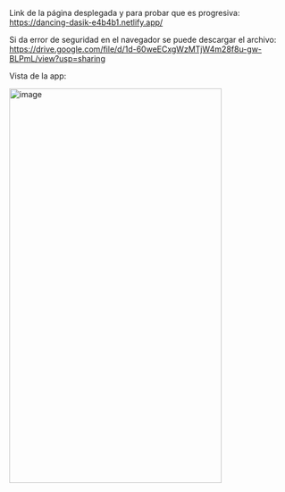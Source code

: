 Link de la página desplegada y para probar que es progresiva: https://dancing-dasik-e4b4b1.netlify.app/


Si da error de seguridad en el navegador se puede descargar el archivo: https://drive.google.com/file/d/1d-60weECxgWzMTjW4m28f8u-gw-BLPmL/view?usp=sharing


Vista de la app:


<img width="380" height="707" alt="image" src="https://github.com/user-attachments/assets/55e0c15f-fb69-4eee-a983-22fa0f3ca273" />

